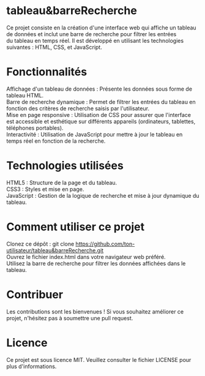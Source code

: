 # tableau&barreRecherche
Ce projet consiste en la création d'une interface web qui affiche un tableau de données et inclut une barre de recherche pour filtrer les entrées<br /> du tableau en temps réel. Il est développé en utilisant les technologies suivantes : HTML, CSS, et JavaScript.

# Fonctionnalités
Affichage d'un tableau de données : Présente les données sous forme de tableau HTML.<br />
Barre de recherche dynamique : Permet de filtrer les entrées du tableau en fonction des critères de recherche saisis par l'utilisateur.<br />
Mise en page responsive : Utilisation de CSS pour assurer que l'interface est accessible et esthétique sur différents appareils (ordinateurs, tablettes, téléphones portables).<br />
Interactivité : Utilisation de JavaScript pour mettre à jour le tableau en temps réel en fonction de la recherche.<br />
# Technologies utilisées
HTML5 : Structure de la page et du tableau.<br />
CSS3 : Styles et mise en page.<br />
JavaScript : Gestion de la logique de recherche et mise à jour dynamique du tableau.<br />
# Comment utiliser ce projet
Clonez ce dépôt : git clone https://github.com/ton-utilisateur/tableau&barreRecherche.git<br />
Ouvrez le fichier index.html dans votre navigateur web préféré.<br />
Utilisez la barre de recherche pour filtrer les données affichées dans le tableau.<br />

# Contribuer
Les contributions sont les bienvenues ! Si vous souhaitez améliorer ce projet, n'hésitez pas à soumettre une pull request.

# Licence
Ce projet est sous licence MIT. Veuillez consulter le fichier LICENSE pour plus d'informations.
